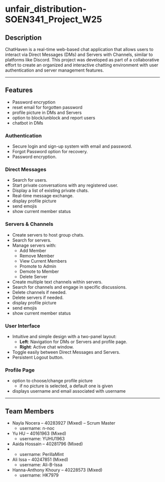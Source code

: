 # unfair_distribution-SOEN341_Project_W25

## Description
ChatHaven is a real-time web-based chat application that allows users to interact via Direct Messages (DMs) and Servers with Channels, similar to platforms like Discord. This project was developed as part of a collaborative effort to create an organized and interactive chatting environment with user authentication and server management features.

---

## Features
- Password encryption
- reset email for forgotten password
- profile picture in DMs and Servers
- option to block/unblock and report users
- chatbot in DMs

### Authentication
- Secure login and sign-up system with email and password.
- Forgot Password option for recovery.
- Password encryption.

### Direct Messages
- Search for users.
- Start private conversations with any registered user.
- Display a list of existing private chats.
- Real-time message exchange.
- display profile picture
- send emojis
- show current member status

### Servers & Channels
- Create servers to host group chats.
- Search for servers.
- Manage servers with:
  - Add Member
  - Remove Member
  - View Current Members
  - Promote to Admin
  - Demote to Member
  - Delete Server
- Create multiple text channels within servers.
- Search for channels and engage in specific discussions.
- Delete channels if needed.
- Delete servers if needed.
- display profile picture
- send emojis
- show current member status

### User Interface
- Intuitive and simple design with a two-panel layout:
  - **Left**: Navigation for DMs or Servers and profile page.
  - **Right**: Active chat window.
- Toggle easily between Direct Messages and Servers.
- Persistent Logout button.

### Profile Page
- option to choose/change profile picture
  - if no picture is selected, a default one is given
- displays username and email associated with username
---

## Team Members
- Nayla Nocera – 40283927 (Mixed) – Scrum Master
  - username: n-noc
- Yu HU – 40161963 (Mixed)
  - username: YUHU1963
- Aaida Hossain – 40281796 (Mixed)
-   - username: PerillaMint
- Ali Issa – 40247851 (Mixed)
  - username: Ali-B-Issa
- Hanna-Anthony Khoury – 40228573 (Mixed)
  - username: HK7979

